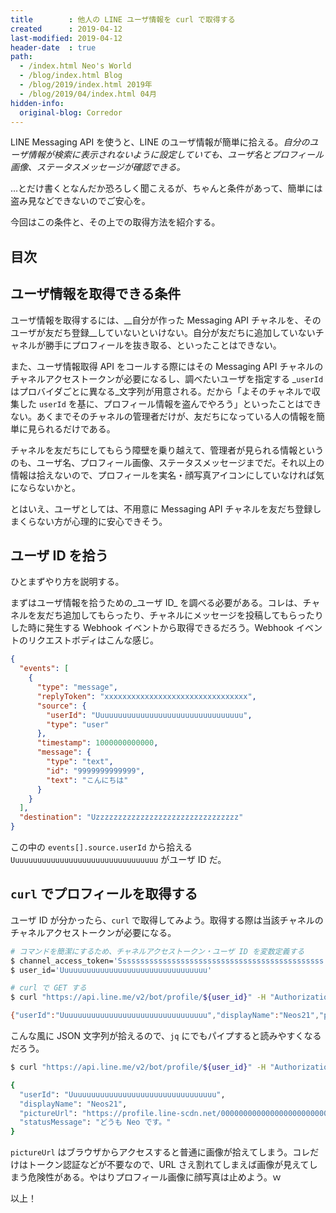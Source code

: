 ```yaml
---
title        : 他人の LINE ユーザ情報を curl で取得する
created      : 2019-04-12
last-modified: 2019-04-12
header-date  : true
path:
  - /index.html Neo's World
  - /blog/index.html Blog
  - /blog/2019/index.html 2019年
  - /blog/2019/04/index.html 04月
hidden-info:
  original-blog: Corredor
---
```


LINE Messaging API を使うと、LINE のユーザ情報が簡単に拾える。_自分のユーザ情報が検索に表示されないように設定していても、ユーザ名とプロフィール画像、ステータスメッセージが確認できる。_

…とだけ書くとなんだか恐ろしく聞こえるが、ちゃんと条件があって、簡単には盗み見などできないのでご安心を。

今回はこの条件と、その上での取得方法を紹介する。

## 目次

## ユーザ情報を取得できる条件

ユーザ情報を取得するには、__自分が作った Messaging API チャネルを、そのユーザが友だち登録__していないといけない。自分が友だちに追加していないチャネルが勝手にプロフィールを抜き取る、といったことはできない。

また、ユーザ情報取得 API をコールする際にはその Messaging API チャネルのチャネルアクセストークンが必要になるし、調べたいユーザを指定する _`userId` はプロバイダごとに異なる_文字列が用意される。だから「よそのチャネルで収集した `userId` を基に、プロフィール情報を盗んでやろう」といったことはできない。あくまでそのチャネルの管理者だけが、友だちになっている人の情報を簡単に見られるだけである。

チャネルを友だちにしてもらう障壁を乗り越えて、管理者が見られる情報というのも、ユーザ名、プロフィール画像、ステータスメッセージまでだ。それ以上の情報は拾えないので、プロフィールを実名・顔写真アイコンにしていなければ気にならないかと。

とはいえ、ユーザとしては、不用意に Messaging API チャネルを友だち登録しまくらない方が心理的に安心できそう。

## ユーザ ID を拾う

ひとまずやり方を説明する。

まずはユーザ情報を拾うための_ユーザ ID_ を調べる必要がある。コレは、チャネルを友だち追加してもらったり、チャネルにメッセージを投稿してもらったりした時に発生する Webhook イベントから取得できるだろう。Webhook イベントのリクエストボディはこんな感じ。

```json
{
  "events": [
    {
      "type": "message",
      "replyToken": "xxxxxxxxxxxxxxxxxxxxxxxxxxxxxxxx",
      "source": {
        "userId": "Uuuuuuuuuuuuuuuuuuuuuuuuuuuuuuuuu",
        "type": "user"
      },
      "timestamp": 1000000000000,
      "message": {
        "type": "text",
        "id": "9999999999999",
        "text": "こんにちは"
      }
    }
  ],
  "destination": "Uzzzzzzzzzzzzzzzzzzzzzzzzzzzzzzzz"
}
```

この中の `events[].source.userId` から拾える `Uuuuuuuuuuuuuuuuuuuuuuuuuuuuuuuuu` がユーザ ID だ。

## `curl` でプロフィールを取得する

ユーザ ID が分かったら、`curl` で取得してみよう。取得する際は当該チャネルのチャネルアクセストークンが必要になる。

```bash
# コマンドを簡潔にするため、チャネルアクセストークン・ユーザ ID を変数定義する
$ channel_access_token='Ssssssssssssssssssssssssssssssssssssssssssssss...'
$ user_id='Uuuuuuuuuuuuuuuuuuuuuuuuuuuuuuuuu'

# curl で GET する
$ curl "https://api.line.me/v2/bot/profile/${user_id}" -H "Authorization: Bearer ${channel_access_token}"

{"userId":"Uuuuuuuuuuuuuuuuuuuuuuuuuuuuuuuuu","displayName":"Neos21","pictureUrl":"https://profile.line-scdn.net/0000000000000000000000000000000000000","statusMessage":"どうも Neo です。"}
```

こんな風に JSON 文字列が拾えるので、`jq` にでもパイプすると読みやすくなるだろう。

```bash
$ curl "https://api.line.me/v2/bot/profile/${user_id}" -H "Authorization: Bearer ${channel_access_token}" | jq .

{
  "userId": "Uuuuuuuuuuuuuuuuuuuuuuuuuuuuuuuuu",
  "displayName": "Neos21",
  "pictureUrl": "https://profile.line-scdn.net/0000000000000000000000000000000000000",
  "statusMessage": "どうも Neo です。"
}
```

`pictureUrl` はブラウザからアクセスすると普通に画像が拾えてしまう。コレだけはトークン認証などが不要なので、URL さえ割れてしまえば画像が見えてしまう危険性がある。やはりプロフィール画像に顔写真は止めよう。ｗ

以上！
